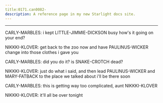 ```yaml
---
title:0171.can0082-
description: A reference page in my new Starlight docs site.
---
```

----- 
CARLY-MARBLES: i kept LITTLE-JIMMIE-DICKSON busy
 how's it going on your end? 
 
NIKKKI-KLOVER: get back to the zoo now and have PAULINUS-WICKER change into those clothes i 
gave you
 
CARLY-MARBLES: did you do it? 
 is SNAKE-CROTCH dead? 
 
NIKKKI-KLOVER: just do what i said, and then lead PAULINUS-WICKER and MARY-FATBACK to the place we 
talked about
 i'll be there soon
 
CARLY-MARBLES: this is getting way too complicated, aunt NIKKKI-KLOVER
 
NIKKKI-KLOVER: it'll all be over tonight
 
